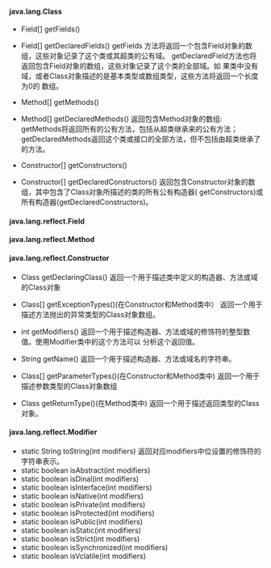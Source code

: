 #### java.lang.Class

* Field[] getFields()
* Field[] getDeclaredFields()
	getFields 方法将返回一个包含Field对象的数组，这些对象记录了这个类或其超类的公有域。
	getDeclaredField方法也将返回包含Field对象的数组，这些对象记录了这个类的全部域。如
	果类中没有域，或者Class对象描述的是基本类型或数组类型，这些方法将返回一个长度为0的
	数组。

* Method[] getMethods()
* Method[] getDeclaredMethods()
	返回包含Method对象的数组: 
		getMethods将返回所有的公有方法，包括从超类继承来的公有方法；
		getDeclaredMethods返回这个类或接口的全部方法，但不包括由超类继承了的方法。

* Constructor[] getConstructors()
* Constructor[] getDeclaredConstructors()
	返回包含Constructor对象的数组，其中包含了Class对象所描述的类的所有公有构造器(
	getConstructors)或所有构造器(getDeclaredConstructors)。



#### java.lang.reflect.Field
#### java.lang.reflect.Method
#### java.lang.reflect.Constructor

* Class getDeclaringClass()
	返回一个用于描述类中定义的构造器、方法或域的Class对象

* Class[] getExceptionTypes()(在Constructor和Method类中）
	返回一个用于描述方法抛出的异常类型的Class对象数组。

* int getModifiers()
	返回一个用于描述构造器、方法或域的修饰符的整型数值。使用Modifier类中的这个方法可以
	分析这个返回值。

* String getName()
	返回一个用于描述构造器、方法或域名的字符串。

* Class[] getParameterTypes()(在Constructor和Method类中)
	返回一个用于描述参数类型的Class对象数组

* Class getReturnType()(在Method类中)
	返回一个用于描述返回类型的Class对象。


#### java.lang.reflect.Modifier
* static String toString(int modifiers)
返回对应modifiers中位设置的修饰符的字符串表示。
* static boolean isAbstract(int modifiers)
* static boolean isDinal(int modifiers)
* static boolean isInterface(int modifiers)
* static boolean isNative(int modifiers)
* static boolean isPrivate(int modifiers)
* static boolean isProtected(int modifiers)
* static boolean isPublic(int modifiers)
* static boolean isStatic(int modifiers)
* static boolean isStrict(int modifiers)
* static boolean isSynchronized(int modifiers)
* static boolean isVclatile(int modifiers)
